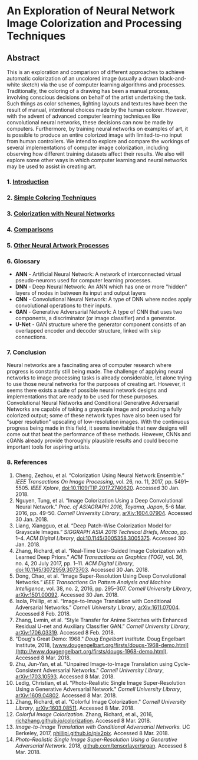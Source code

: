 # An Exploration of Neural Network Image Colorization and Processing Techniques

## Abstract

This is an exploration and comparison of different approaches to achieve automatic colorization of an uncolored image (usually a drawn black-and-white sketch) via the use of computer learning algorithms and processes. Traditionally, the coloring of a drawing has been a manual process, involving conscious decisions on behalf of the artist undertaking the task. Such things as color schemes, lighting layouts and textures have been the result of manual, intentional choices made by the human colorer. However, with the advent of advanced computer learning techniques like convolutional neural networks, these decisions can now be made by computers. Furthermore, by training neural networks on examples of art, it is possible to produce an entire colorized image with limited-to-no input from human controllers. We intend to explore and compare the workings of several implementations of computer image colorization, including observing how different training datasets affect their results. We also will explore some other ways in which computer learning and neural networks may be used to assist in creating art.

### 1. [Introduction](Intro.md)
### 2. [Simple Coloring Techniques](Simple.md)
### 3. [Colorization with Neural Networks](Colorization.md)
### 4. [Comparisons](Compare.md)
### 5. [Other Neural Artwork Processes](Other.md)
### 6. Glossary

* **ANN** - Artificial Neural Network: A network of interconnected virtual pseudo-neurons used for computer learning processes.
* **DNN** - Deep Neural Network: An ANN which has one or more "hidden" layers of nodes in between its input and output layers
* **CNN** - Convolutional Neural Network: A type of DNN where nodes apply convolutional operations to their inputs.
* **GAN** - Generative Adversarial Network: A type of CNN that uses two components, a discriminator (or image classifier) and a generator.
* **U-Net** - GAN structure where the generator component consists of an overlapped encoder and decoder structure, linked with skip connections.

### 7. Conclusion

Neural networks are a fascinating area of computer research where progress is constantly still being made. The challenge of applying neural networks to image processing tasks is already considerable, let alone trying to use those neural networks for the purposes of creating art. However, it seems there exists a suite of possible neural network designs and implementations that are ready to be used for these purposes. Convolutional Neural Networks and Conditional Generative Adversarial Networks are capable of taking a grayscale image and producing a fully colorized output; some of these network types have also been used for "super resolution" upscaling of low-resolution images. With the continuous progress being made in this field, it seems inevitable that new designs will come out that beat the performance of these methods. However, CNNs and cGANs already provide thoroughly plausible results and could become important tools for aspiring artists.

### 8. References

 1. Cheng, Zezhou, et al. “Colorization Using Neural Network Ensemble.” *IEEE Transactions On Image Processing*, vol. 26, no. 11, 2017, pp. 5491–5505. *IEEE Xplore*, [doi:10.1109/TIP.2017.2740620](http://ieeexplore.ieee.org/document/8011494/). Accessed 30 Jan. 2018.
 2. Nguyen, Tung, et al. “Image Colorization Using a Deep Convolutional Neural Network.” *Proc. of ASIAGRAPH 2016, Toyama, Japan*, 5-6 Mar. 2016, pp. 49-50. *Cornell University Library*, [arXiv:1604.07904](https://arxiv.org/abs/1604.07904). Accessed 30 Jan. 2018.
 3. Liang, Xiangguo, et al. “Deep Patch-Wise Colorization Model for Grayscale Images.” *SIGGRAPH ASIA 2016 Technical Briefs, Macao*, pp. 1–4. *ACM Digital Library*, [doi:10.1145/3005358.3005375](https://dl.acm.org/citation.cfm?doid=3005358.3005375). Accessed 30 Jan. 2018.
 4. Zhang, Richard, et al. “Real-Time User-Guided Image Colorization with Learned Deep Priors.” *ACM Transactions on Graphics (TOG)*, vol. 36, no. 4, 20 July 2017, pp. 1–11. *ACM Digital Library*, [doi:10.1145/3072959.3073703](https://dl.acm.org/citation.cfm?doid=3072959.3073703). Accessed 30 Jan. 2018.
 5. Dong, Chao, et al. “Image Super-Resolution Using Deep Convolutional Networks.” *IEEE Transactions On Pattern Analysis and Machine Intelligence*, vol. 38, no. 2, 2016, pp. 295–307. *Cornell University Library*, [arXiv:1501.00092](https://arxiv.org/abs/1501.00092). Accessed 30 Jan. 2018.
 6. Isola, Phillip, et al. “Image-to-Image Translation with Conditional Adversarial Networks.” *Cornell University Library*, [arXiv:1611.07004](https://arxiv.org/abs/1611.07004). Accessed 8 Feb. 2018.
 7. Zhang, Lvmin, et al. “Style Transfer for Anime Sketches with Enhanced Residual U-net and Auxiliary Classifier GAN.” *Cornell University Library*, [arXiv:1706.03319](https://arxiv.org/abs/1706.03319). Accessed 8 Feb. 2018.
 8. "Doug's Great Demo: 1968." *Doug Engelbart Institute.* Doug Engelbart Institute, 2018, [www.dougengelbart.org/firsts/dougs-1968-demo.html](http://www.dougengelbart.org/firsts/dougs-1968-demo.html). Accessed 8 Mar. 2018.
 9. Zhu, Jun-Yan, et al. "Unpaired Image-to-Image Translation using Cycle-Consistent Adversarial Networks." *Cornell University Library*, [arXiv:1703.10593](https://arxiv.org/abs/1703.10593]). Accessed 8 Mar. 2018.
 10. Ledig, Christian, et al. "Photo-Realistic Single Image Super-Resolution Using a Generative Adversarial Network." *Cornell University Library*, [arXiv:1609.04802](https://arxiv.org/abs/1609.04802). Accessed 8 Mar. 2018.
 11. Zhang, Richard, et al. "Colorful Image Colorization." *Cornell University Library*, [arXiv:1603.08511](https://arxiv.org/abs/1603.08511). Accessed 8 Mar. 2018.
 12. *Colorful Image Colorization.* Zhang, Richard, et al., 2016, [richzhang.github.io/colorization](https://richzhang.github.io/colorization/). Accessed 8 Mar. 2018.
 13. *Image-to-Image Translation with Conditional Adversarial Networks.* UC Berkeley, 2017, [phillipi.github.io/pix2pix](https://phillipi.github.io/pix2pix/). Accessed 8 Mar. 2018.
 14. *Photo-Realistic Single Image Super-Resolution Using a Generative Adversarial Network.* 2018, [github.com/tensorlayer/srgan](https://github.com/tensorlayer/srgan). Accessed 8 Mar. 2018.
 
